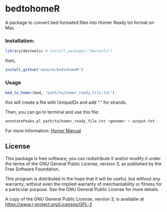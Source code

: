 # bedtohomeR

A package to convert bed formated files into Homer Ready txt format on Mac.


### Installation:
```r 
library(devtools) # install.packages("devtools")
```
then,
```r
install_github("eonurk/bedtohomeR")
```

### Usage

```r
bed_to_homer(bed, "path/to/homer_ready_file.txt")
```
this will create a file with UniqueIDs and add "." for strands.

Then, you can go to terminal and use this file:

```bash
annotatePeaks.pl path/to/homer_ready_file.txt <genome> > output.txt
```
For more information: [Homer Manual](http://homer.ucsd.edu/homer/ngs/annotation.html)

## License

This package is free software; you can redistribute it and/or modify it
under the terms of the GNU General Public License, version 3, as
published by the Free Software Foundation.

This program is distributed in the hope that it will be useful, but
without any warranty; without even the implied warranty of
merchantability or fitness for a particular purpose.  See the GNU
General Public License for more details.

A copy of the GNU General Public License, version 3, is available at
<https://www.r-project.org/Licenses/GPL-3>